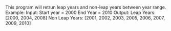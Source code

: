 This program will retrun leap years and non-leap years between year range.
Example: 
Input: 
   Start year = 2000
   End Year = 2010
Output: 
   Leap Years: [2000, 2004, 2008]
   Non Leap Years: [2001, 2002, 2003, 2005, 2006, 2007, 2009, 2010]
